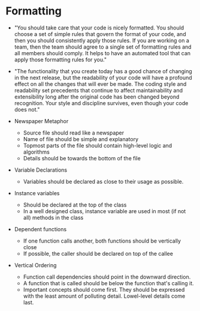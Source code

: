 # Formatting

-   "You should take care that your code is nicely formatted. You should choose a set of
    simple rules that govern the format of your code, and then you should consistently apply
    those rules. If you are working on a team, then the team should agree to a single set of
    formatting rules and all members should comply. It helps to have an automated tool that
    can apply those formatting rules for you."

-   "The functionality that you create today has a good chance of changing in the next
    release, but the readability of your code will have a profound effect on all the changes
    that will ever be made. The coding style and readability set precedents that continue to
    affect maintainability and extensibility long after the original code has been changed
    beyond recognition. Your style and discipline survives, even though your code does not."

-   Newspaper Metaphor

    -   Source file should read like a newspaper
    -   Name of file should be simple and explanatory
    -   Topmost parts of the file should contain high-level logic and algorithms
    -   Details should be towards the bottom of the file

-   Variable Declarations

    -   Variables should be declared as close to their usage as possible.

-   Instance variables

    -   Should be declared at the top of the class
    -   In a well designed class, instance variable are used in most (if not all) methods in the class

-   Dependent functions

    -   If one function calls another, both functions should be vertically close
    -   If possible, the caller should be declared on top of the callee

-   Vertical Ordering
    -   Function call dependencies should point in the downward direction.
    -   A function that is called should be below the function that's calling it.
    -   Important concepts should come first. They should be expressed with the least amount of polluting detail. Lowel-level details come last.
